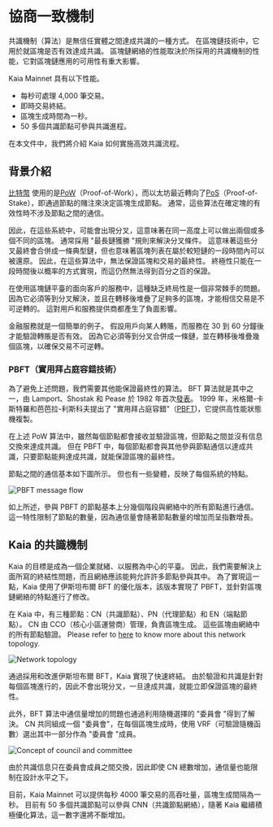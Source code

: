 # 協商一致機制

共識機制（算法）是無信任實體之間達成共識的一種方式。 在區塊鏈技術中，它用於就區塊是否有效達成共識。 區塊鏈網絡的性能取決於所採用的共識機制的性能，它對區塊鏈應用的可用性有重大影響。

Kaia Mainnet 具有以下性能。

- 每秒可處理 4,000 筆交易。
- 即時交易終結。
- 區塊生成時間為一秒。
- 50 多個共識節點可參與共識進程。

在本文件中，我們將介紹 Kaia 如何實施高效共識流程。

## 背景介紹<a id="background"></a>

[比特幣](https://en.wikipedia.org/wiki/Bitcoin) 使用的是[PoW](https://en.wikipedia.org/wiki/Proof_of_work)（Proof-of-Work），而以太坊最近轉向了[PoS](https://en.wikipedia.org/wiki/Proof_of_stake)（Proof-of-Stake），即通過節點的賭注來決定區塊生成節點。 通常，這些算法在確定塊的有效性時不涉及節點之間的通信。

因此，在這些系統中，可能會出現分叉，這意味著在同一高度上可以做出兩個或多個不同的區塊。 通常採用 "最長鏈獲勝 "規則來解決分叉條件。 這意味著這些分叉最終會合併成一條典型鏈，但也意味著區塊列表在屬於較短鏈的一段時間內可以被還原。 因此，在這些算法中，無法保證區塊和交易的最終性。 終極性只能在一段時間後以概率的方式實現，而這仍然無法得到百分之百的保證。

在使用區塊鏈平臺的面向客戶的服務中，這種缺乏終局性是一個非常棘手的問題。 因為它必須等到分叉解決，並且在轉移後堆疊了足夠多的區塊，才能相信交易是不可逆轉的。 這對用戶和服務提供商都產生了負面影響。

金融服務就是一個簡單的例子。 假設用戶向某人轉賬，而服務在 30 到 60 分鐘後才能驗證轉賬是否有效。 因為它必須等到分叉合併成一條鏈，並在轉移後堆疊幾個區塊，以確保交易不可逆轉。

### PBFT（實用拜占庭容錯技術） <a id="pbft-practical-byzantine-fault-tolerance"></a>

為了避免上述問題，我們需要其他能保證最終性的算法。 BFT 算法就是其中之一，由 Lamport、Shostak 和 Pease 於 1982 年首次[發表](https://dl.acm.org/citation.cfm?doid=357172.357176)。 1999 年，米格爾-卡斯特羅和芭芭拉-利斯科夫提出了 "實用拜占庭容錯"（[PBFT](http://www.pmg.csail.mit.edu/papers/bft-tocs.pdf))，它提供高性能狀態機複製。

在上述 PoW 算法中，雖然每個節點都會接收並驗證區塊，但節點之間並沒有信息交換來達成共識。 但在 PBFT 中，每個節點都會與其他參與節點通信以達成共識，只要節點能夠達成共識，就能保證區塊的最終性。

節點之間的通信基本如下圖所示。 但也有一些變體，反映了每個系統的特點。

![PBFT message flow](/img/learn/pbft.png)

如上所述，參與 PBFT 的節點基本上分幾個階段與網絡中的所有節點進行通信。 這一特性限制了節點的數量，因為通信量會隨著節點數量的增加而呈指數增長。

## Kaia 的共識機制<a id="consensus-mechanism-in-kaia"></a>

Kaia 的目標是成為一個企業就緒、以服務為中心的平臺。 因此，我們需要解決上面所寫的終結性問題，而且網絡應該能夠允許許多節點參與其中。 為了實現這一點，Kaia 使用了伊斯坦布爾 BFT 的優化版本，該版本實現了 PBFT，並針對區塊鏈網絡的特點進行了修改。

在 Kaia 中，有三種節點：CN（共識節點）、PN（代理節點）和 EN（端點節點）。 CN 由 CCO（核心小區運營商）管理，負責區塊生成。 這些區塊由網絡中的所有節點驗證。 Please refer to [here](learn.md#network-architecture) to know more about this network topology.

![Network topology](/img/learn/klaytn_network_node.png)

通過採用和改進伊斯坦布爾 BFT，Kaia 實現了快速終結。 由於驗證和共識是針對每個區塊進行的，因此不會出現分叉，一旦達成共識，就能立即保證區塊的最終性。

此外，BFT 算法中通信量增加的問題也通過利用隨機選擇的 "委員會 "得到了解決。 CN 共同組成一個 "委員會"，在每個區塊生成時，使用 VRF（可驗證隨機函數）選出其中一部分作為 "委員會 "成員。

![Concept of council and committee](/img/learn/council-committee.png)

由於共識信息只在委員會成員之間交換，因此即使 CN 總數增加，通信量也能限制在設計水平之下。

目前，Kaia Mainnet 可以提供每秒 4000 筆交易的高吞吐量，區塊生成間隔為一秒。 目前有 50 多個共識節點可以參與 CNN（共識節點網絡），隨著 Kaia 繼續積極優化算法，這一數字還將不斷增加。
